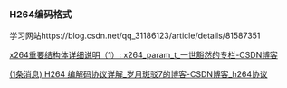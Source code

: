 ### H264编码格式

学习网站https://blog.csdn.net/qq_31186123/article/details/81587351

[x264重要结构体详细说明（1）: x264_param_t_一世豁然的专栏-CSDN博客](https://blog.csdn.net/explorer_day/article/details/52239009)

[(1条消息) H264 编解码协议详解_岁月斑驳7的博客-CSDN博客_h264协议](https://blog.csdn.net/qq_19923217/article/details/83348095?utm_medium=distribute.pc_relevant.none-task-blog-BlogCommendFromBaidu-3.not_use_machine_learn_pai&depth_1-utm_source=distribute.pc_relevant.none-task-blog-BlogCommendFromBaidu-3.not_use_machine_learn_pai)